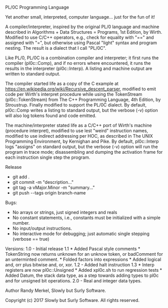 PL/0C Programming Language

Yet another small, interpreted, computer language... just for the fun of it!

A compiler/interpreter, inspired by the original PL/0 language and machine
described in Algorithms + Data Structures = Programs, 1st Edition, by Wirth.
Modified to use C/C++ operators, e.g., check for equality with "==" and
assigned with "=", but otherwise using Pascal "light" syntax and program
nesting. The result is a dialect that I call "PL/0C".

Like PL/0, PL/0C is a combination compiler and interpreter; it first runs the
compiler (pl0c::Comp), and if no errors where encountered, it runs the results
in the interpreter (pl0c::Interp). A listing and machine output are written to
standard output.

The compiler started life as a copy of the C example at
https://en.wikipedia.org/wiki/Recursive_descent_parser, modified to emit code
per Wirth's interpret procedure while using the TokenStream (pl0c::TokenStream)
from The C++ Programming Language, 4th Edition, by Stroustrup. Finally
modified to support the PL/0C dialect. By default, pl0c::Comp writes a listing
to standard output, but the verbose (-v) option will also log tokens found and
code emitted.

The machine/interpreter stated life as a C/C++ port of Wirth's machine
(procedure interpret), modified to use lest "weird" instruction names, modified
to use indirect addressing per HOC, as described in The UNIX Programming
Environment, by Kernighan and Pike. By default, pl0c::Interp logs "assigns" on
standard output, but the verbose (-v) option will run the program in trace
mode; disassembling and dumping the activation frame for each instruction
single step the program.

Release
 * git add .
 * git commit -m "description..."
 * git tag -a vMajor.Minor -m "summary..."
 * git push --tags origin branch-name

Bugs:
 * No arrays or strings, just signed integers and reals
 * No constant statements, i.e., constants must be initialized with a simple number.
 * No input/output instructions.
 * No interactive mode for debugging; just automatic single stepping (verbose == true)

Versions:
    1.0 - Initial release
    1.1
        * Added Pascal style comments
        * TokenString now returns unknown for an unknow token, or badComment for
          an unterminted comment.
        * Folded factors into expressions
        * Added logical and, orr plus bitwise and, or, xor.
    1.2 - Added halt instruction
    1.3
        * Interp registers are now pl0c::Unsigned
        * Added xpl0c.sh to run regression tests
        * Added Datum, the stack data type, as a step towards adding types to
          pl0c and for unsigned bit operations.
    2.0 - Real and integer data types.

Author
    Randy Merkel, Slowly but Surly Software.

Copyright
    (c) 2017 Slowly but Surly Software.
    All rights reserved.
